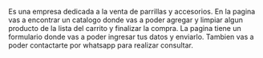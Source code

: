Es una empresa dedicada a la venta de parrillas y accesorios.
En la pagina vas a encontrar un catalogo donde vas a poder agregar y limpiar algun producto de la lista del carrito y finalizar la compra.
La pagina tiene un formulario donde vas a poder ingresar tus datos y enviarlo.
Tambien vas a poder contactarte por whatsapp para realizar consultar.